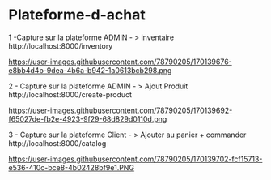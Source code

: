 # Plateforme-d-achat

1 -Capture sur la plateforme ADMIN - > inventaire
http://localhost:8000/inventory


https://user-images.githubusercontent.com/78790205/170139676-e8bb4d4b-9dea-4b6a-b942-1a0613bcb298.png

2 - Capture sur la plateforme ADMIN - > Ajout Produit
http://localhost:8000/create-product

https://user-images.githubusercontent.com/78790205/170139692-f65027de-fb2e-4923-9f29-68d829d0110d.png

3 - Capture sur la plateforme Client - > Ajouter au panier + commander
http://localhost:8000/catalog

https://user-images.githubusercontent.com/78790205/170139702-fcf15713-e536-410c-bce8-4b02428bf9e1.PNG
